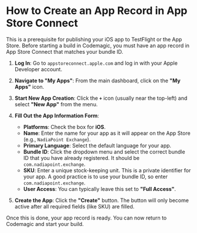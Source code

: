 # How to Create an App Record in App Store Connect

This is a prerequisite for publishing your iOS app to TestFlight or the App Store. Before starting a build in Codemagic, you must have an app record in App Store Connect that matches your bundle ID.

1.  **Log In**: Go to `appstoreconnect.apple.com` and log in with your Apple Developer account.

2.  **Navigate to "My Apps"**: From the main dashboard, click on the **"My Apps"** icon.

3.  **Start New App Creation**: Click the **`+`** icon (usually near the top-left) and select **"New App"** from the menu.

4.  **Fill Out the App Information Form**:
    -   **Platforms**: Check the box for **iOS**.
    -   **Name**: Enter the name for your app as it will appear on the App Store (e.g., `NadiaPoint Exchange`).
    -   **Primary Language**: Select the default language for your app.
    -   **Bundle ID**: Click the dropdown menu and select the correct bundle ID that you have already registered. It should be `com.nadiapoint.exchange`.
    -   **SKU**: Enter a unique stock-keeping unit. This is a private identifier for your app. A good practice is to use your bundle ID, so enter `com.nadiapoint.exchange`.
    -   **User Access**: You can typically leave this set to **"Full Access"**.

5.  **Create the App**: Click the **"Create"** button. The button will only become active after all required fields (like SKU) are filled.

Once this is done, your app record is ready. You can now return to Codemagic and start your build.
